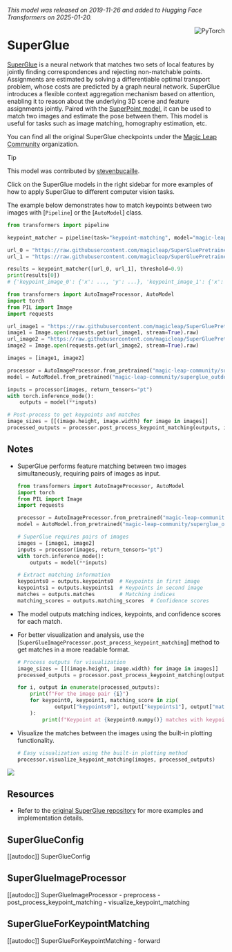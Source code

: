 <!--Copyright 2024 The HuggingFace Team. All rights reserved.

Licensed under the MIT License; you may not use this file except in compliance with
the License.

Unless required by applicable law or agreed to in writing, software distributed under the License is distributed on
an "AS IS" BASIS, WITHOUT WARRANTIES OR CONDITIONS OF ANY KIND, either express or implied. See the License for the
specific language governing permissions and limitations under the License.

⚠️ Note that this file is in Markdown but contain specific syntax for our doc-builder (similar to MDX) that may not be
rendered properly in your Markdown viewer.

-->
*This model was released on 2019-11-26 and added to Hugging Face Transformers on 2025-01-20.*

<div style="float: right;">
    <div class="flex flex-wrap space-x-1">
        <img alt="PyTorch" src="https://img.shields.io/badge/PyTorch-DE3412?style=flat&logo=pytorch&logoColor=white" >
    </div>
</div>

# SuperGlue

[SuperGlue](https://huggingface.co/papers/1911.11763) is a neural network that matches two sets of local features by jointly finding correspondences and rejecting non-matchable points. Assignments are estimated by solving a differentiable optimal transport problem, whose costs are predicted by a graph neural network. SuperGlue introduces a flexible context aggregation mechanism based on attention, enabling it to reason about the underlying 3D scene and feature assignments jointly. Paired with the [SuperPoint model](https://huggingface.co/magic-leap-community/superpoint), it can be used to match two images and estimate the pose between them. This model is useful for tasks such as image matching, homography estimation, etc.

You can find all the original SuperGlue checkpoints under the [Magic Leap Community](https://huggingface.co/magic-leap-community) organization.

> [!TIP]
> This model was contributed by [stevenbucaille](https://huggingface.co/stevenbucaille).
>
> Click on the SuperGlue models in the right sidebar for more examples of how to apply SuperGlue to different computer vision tasks.

The example below demonstrates how to match keypoints between two images with [`Pipeline`] or the [`AutoModel`] class.

<hfoptions id="usage">
<hfoption id="Pipeline">

```py
from transformers import pipeline

keypoint_matcher = pipeline(task="keypoint-matching", model="magic-leap-community/superglue_outdoor")

url_0 = "https://raw.githubusercontent.com/magicleap/SuperGluePretrainedNetwork/refs/heads/master/assets/phototourism_sample_images/united_states_capitol_98169888_3347710852.jpg"
url_1 = "https://raw.githubusercontent.com/magicleap/SuperGluePretrainedNetwork/refs/heads/master/assets/phototourism_sample_images/united_states_capitol_26757027_6717084061.jpg"

results = keypoint_matcher([url_0, url_1], threshold=0.9)
print(results[0])
# {'keypoint_image_0': {'x': ..., 'y': ...}, 'keypoint_image_1': {'x': ..., 'y': ...}, 'score': ...}
```

</hfoption>
<hfoption id="AutoModel">

```py
from transformers import AutoImageProcessor, AutoModel
import torch
from PIL import Image
import requests

url_image1 = "https://raw.githubusercontent.com/magicleap/SuperGluePretrainedNetwork/refs/heads/master/assets/phototourism_sample_images/united_states_capitol_98169888_3347710852.jpg"
image1 = Image.open(requests.get(url_image1, stream=True).raw)
url_image2 = "https://raw.githubusercontent.com/magicleap/SuperGluePretrainedNetwork/refs/heads/master/assets/phototourism_sample_images/united_states_capitol_26757027_6717084061.jpg"
image2 = Image.open(requests.get(url_image2, stream=True).raw)

images = [image1, image2]

processor = AutoImageProcessor.from_pretrained("magic-leap-community/superglue_outdoor")
model = AutoModel.from_pretrained("magic-leap-community/superglue_outdoor")

inputs = processor(images, return_tensors="pt")
with torch.inference_mode():
    outputs = model(**inputs)

# Post-process to get keypoints and matches
image_sizes = [[(image.height, image.width) for image in images]]
processed_outputs = processor.post_process_keypoint_matching(outputs, image_sizes, threshold=0.2)
```

</hfoption>
</hfoptions>

## Notes

- SuperGlue performs feature matching between two images simultaneously, requiring pairs of images as input.

    ```python
    from transformers import AutoImageProcessor, AutoModel
    import torch
    from PIL import Image
    import requests
    
    processor = AutoImageProcessor.from_pretrained("magic-leap-community/superglue_outdoor")
    model = AutoModel.from_pretrained("magic-leap-community/superglue_outdoor")
    
    # SuperGlue requires pairs of images
    images = [image1, image2]
    inputs = processor(images, return_tensors="pt")
    with torch.inference_mode():
        outputs = model(**inputs)
    
    # Extract matching information
    keypoints0 = outputs.keypoints0  # Keypoints in first image
    keypoints1 = outputs.keypoints1  # Keypoints in second image
    matches = outputs.matches        # Matching indices
    matching_scores = outputs.matching_scores  # Confidence scores
    ```

- The model outputs matching indices, keypoints, and confidence scores for each match.
- For better visualization and analysis, use the [`SuperGlueImageProcessor.post_process_keypoint_matching`] method to get matches in a more readable format.

    ```py
    # Process outputs for visualization
    image_sizes = [[(image.height, image.width) for image in images]]
    processed_outputs = processor.post_process_keypoint_matching(outputs, image_sizes, threshold=0.2)
    
    for i, output in enumerate(processed_outputs):
        print(f"For the image pair {i}")
        for keypoint0, keypoint1, matching_score in zip(
                output["keypoints0"], output["keypoints1"], output["matching_scores"]
        ):
            print(f"Keypoint at {keypoint0.numpy()} matches with keypoint at {keypoint1.numpy()} with score {matching_score}")
    ```

- Visualize the matches between the images using the built-in plotting functionality.

    ```py
    # Easy visualization using the built-in plotting method
    processor.visualize_keypoint_matching(images, processed_outputs)
    ```

<div class="flex justify-center">
    <img src="https://cdn-uploads.huggingface.co/production/uploads/632885ba1558dac67c440aa8/01ZYaLB1NL5XdA8u7yCo4.png">
</div>

## Resources

- Refer to the [original SuperGlue repository](https://github.com/magicleap/SuperGluePretrainedNetwork) for more examples and implementation details.

## SuperGlueConfig

[[autodoc]] SuperGlueConfig

## SuperGlueImageProcessor

[[autodoc]] SuperGlueImageProcessor
    - preprocess
    - post_process_keypoint_matching
    - visualize_keypoint_matching

## SuperGlueForKeypointMatching

[[autodoc]] SuperGlueForKeypointMatching
    - forward
